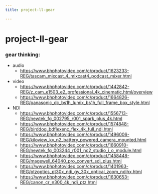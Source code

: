 ```yaml
---
title: project-ll-gear

---
```


# project-ll-gear



### gear thinking:

* audio
    * https://www.bhphotovideo.com/c/product/1623233-REG/tascam_mixcast_4_mixcast4_podcast_mixer.html
* video
    * https://www.bhphotovideo.com/c/product/1442842-REG/z_cam_e1503_e2_professional_4k_cinematic.html/overview
    * https://www.bhphotovideo.com/c/product/1664826-REG/panasonic_dc_bs1h_lumix_bs1h_full_frame_box_style.html
* NDI
    * https://www.bhphotovideo.com/c/product/1556713-REG/newtek_fg_002795_r001_spark_plus_4k.html
    * https://www.bhphotovideo.com/c/product/1574848-REG/birddog_bdflexenc_flex_4k_full_ndi.html
    * https://www.bhphotovideo.com/c/product/1496006-REG/kiloview_kv_n2_battery_powered_camera_mounted.html
    * https://www.bhphotovideo.com/c/product/1660910-REG/newtek_fg_003244_r001_nc2_studio_i_o_module.html
    * https://www.bhphotovideo.com/c/product/1458448-REG/magewell_64040_pro_convert_sdi_plus.html
    * https://www.bhphotovideo.com/c/product/1401963-REG/ptzoptics_pt30x_ndi_gy_30x_optical_zoom_ndihx.html
    * https://www.bhphotovideo.com/c/product/1630653-REG/canon_cr_n300_4k_ndi_ptz.html
    * 
    

